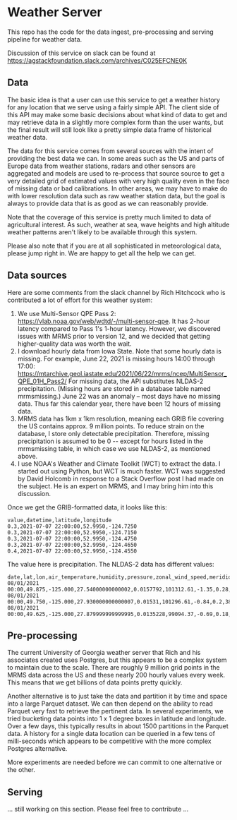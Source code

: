 # Weather Server
This repo has the code for the data ingest, pre-processing and serving pipeline for weather data.

Discussion of this service on slack can be found at https://agstackfoundation.slack.com/archives/C025EFCNE0K

## Data
The basic idea is that a user can use this service to get a weather history for any location that we serve
using a fairly simple API. The client side of this API may make some basic decisions about what kind of data
to get and may retrieve data in a slightly more complex form than the user wants, but the final result will
still look like a pretty simple data frame of historical weather data.

The data for this service comes from several sources with the intent of providing the best data we can. In
some areas such as the US and parts of Europe data from weather stations, radars and other sensors are
aggregated and models are used to re-process that source source to get a very detailed grid of estimated 
values with very high quality even in the face of missing data or bad calibrations. In other areas, we
may have to make do with lower resolution data such as raw weather station data, but the goal is always 
to provide data that is as good as we can reasonably provide.

Note that the coverage of this service is pretty much limited to data of agricultural interest. As such,
weather at sea, wave heights and high altitude weather patterns aren't likely to be available through 
this system.

Please also note that if you are at all sophisticated in meteorological data, please jump right in. We
are happy to get all the help we can get.

## Data sources
Here are some comments from the slack channel by Rich Hitchcock who is contributed a lot of effort
for this weather system:

1. We use Multi-Sensor QPE Pass 2:  https://vlab.noaa.gov/web/wdtd/-/multi-sensor-qpe.  It has 2-hour latency compared to Pass 1's 1-hour latency.  However, we discovered issues with MRMS prior to version 12, and we decided that getting higher-quality data was worth the wait.
1. I download hourly data from Iowa State.  Note that some hourly data is missing.  For example, June 22, 2021 is missing hours 14:00 through 17:00:  https://mtarchive.geol.iastate.edu/2021/06/22/mrms/ncep/MultiSensor_QPE_01H_Pass2/  For missing data, the API substitutes NLDAS-2 precipitation.  (Missing hours are stored in a database table named mrmsmissing.)  June 22 was an anomaly – most days have no missing data.  Thus far this calendar year, there have been 12 hours of missing data.
1. MRMS data has 1km x 1km resolution, meaning each GRIB file covering the US contains approx. 9 million points.  To reduce strain on the database, I store only detectable precipitation.  Therefore, missing precipitation is assumed to be 0 -- except for hours listed in the mrmsmissing table, in which case we use NLDAS-2, as mentioned above.
1. I use NOAA's Weather and Climate Toolkit (WCT) to extract the data.  I started out using Python, but WCT is much faster.  WCT was suggested by David Holcomb in response to a Stack Overflow post I had made on the subject.  He is an expert on MRMS, and I may bring him into this discussion.

Once we get the GRIB-formatted data, it looks like this:
```csv
value,datetime,latitude,longitude
0.3,2021-07-07 22:00:00,52.9950,-124.7250
0.3,2021-07-07 22:00:00,52.9950,-124.7150
0.3,2021-07-07 22:00:00,52.9950,-124.4750
0.3,2021-07-07 22:00:00,52.9950,-124.4650
0.4,2021-07-07 22:00:00,52.9950,-124.4550
```
The value here is precipitation. The NLDAS-2 data has different values:
```csv
date,lat,lon,air_temperature,humidity,pressure,zonal_wind_speed,meridional_wind_speed,longwave_radiation,convective_precipitation,potential_energy,potential_evaporation,precipitation,shortwave_radiation,frost
08/01/2021 00:00,49.875,-125.000,27.54000000000002,0.0157792,101312.61,-1.35,0.28,384.96,0.0,675.584,0.477,0.0,579.584,False
08/01/2021 00:00,49.750,-125.000,27.930000000000007,0.01531,101296.61,-0.84,0.2,385.33,0.0,557.056,0.5156,0.0,564.832,False
08/01/2021 00:00,49.625,-125.000,27.879999999999995,0.0135228,99094.37,-0.69,0.18,376.52,0.0,350.848,0.5746,0.0,551.968,False
```
## Pre-processing
The current University of Georgia weather server that Rich and his associates created uses Postgres, but this appears to be 
a complex system to maintain due to the scale. There are roughly 9 million grid points in the MRMS data across the US and 
these nearly 200 hourly values every week. This means that we get billions of data points pretty quickly.

Another alternative is to just take the data and partition it by time and space into a large Parquet dataset. We can then
depend on the ability to read Parquet very fast to retrieve the pertinent data. In several experiments, we tried bucketing
data points into 1 x 1 degree boxes in latitude and longitude. Over a few days, this typically results in about 1500 partitions
in the Parquet data. A history for a single data location can be queried in a few tens of milli-seconds which appears to be
competitive with the more complex Postgres alternative.

More experiments are needed before we can commit to one alternative or the other.

## Serving
... still working on this section. Please feel free to contribute ...
